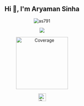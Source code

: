 <!--
**as791/as791** is a ✨ _special_ ✨ repository because its `README.md` (this file) appears on your GitHub profile.

Here are some ideas to get you started:

- 🔭 I’m currently working on ...
- 🌱 I’m currently learning ...
- 👯 I’m looking to collaborate on ...
- 🤔 I’m looking for help with ...
- 💬 Ask me about ...
- 📫 How to reach me: ...
- 😄 Pronouns: ...
- ⚡ Fun fact: ...
-->
<h2 align="center">Hi 👋, I'm Aryaman Sinha</h2>
<p align="center"> <img src="https://github-readme-stats.vercel.app/api?username=as791&show_icons=true" alt="as791" /> </p>

<p align="center"> <img src="https://github-profile-trophy.vercel.app/?username=as791" /> </p>

<p align="center">
   <a href="https://www.linkedin.com/in/as791/">
  <img alt="Coverage" src="https://img.shields.io/badge/-Aryaman Sinha-blue?style=flat-square&logo=Linkedin&logoColor=white&link=https://www.linkedin.com/in/as791/" width="170">
  </a>
</p>

<p align="center">
   <a href="https://img.shields.io/github/followers/as791?label=Follow&style=social">
  <img alt="Coverage" src="https://img.shields.io/github/followers/as791?label=Follow&style=social" height="25">
  </a>
</p>
